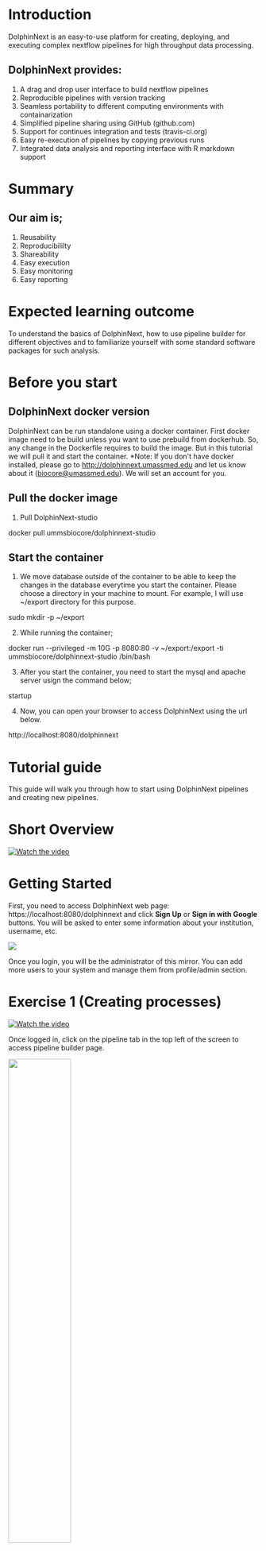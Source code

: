Introduction
========

DolphinNext is an easy-to-use platform for creating, deploying, and executing complex nextflow pipelines for high throughput data processing.

DolphinNext provides: 
--------

1. A drag and drop user interface to build nextflow pipelines
2. Reproducible pipelines with version tracking 
3. Seamless portability to different computing environments with containarization
4. Simplified pipeline sharing using GitHub (github.com)
5. Support for continues integration and tests (travis-ci.org)
6. Easy re-execution of pipelines by copying previous runs
7. Integrated data analysis and reporting interface with R markdown support

Summary
========

Our aim is;
--------

1. Reusability
2. Reproducibililty
3. Shareability
4. Easy execution
5. Easy monitoring
6. Easy reporting


Expected learning outcome
========

To understand the basics of DolphinNext, how to use pipeline builder for different objectives and to familiarize yourself with some standard software packages for such analysis.


Before you start
========

DolphinNext docker version
--------

DolphinNext can be run standalone using a docker container.
First docker image need to be build unless you want to use prebuild from dockerhub. So, any change in the Dockerfile requires to build the image. But in this tutorial we will pull it and start the container.
*Note: If you don't have docker installed, please go to http://dolphinnext.umassmed.edu and let us know about it (biocore@umassmed.edu). We will set an account for you.

Pull the docker image
---------

1. Pull DolphinNext-studio

  docker pull ummsbiocore/dolphinnext-studio


Start the container
---------

1. We move database outside of the container to be able to keep the changes in the database everytime you start the container.
Please choose a directory in your machine to mount. For example, I will use ~/export directory for this purpose.

sudo mkdir -p ~/export

2. While running the container;

docker run --privileged -m 10G -p 8080:80 -v ~/export:/export -ti ummsbiocore/dolphinnext-studio /bin/bash

3. After you start the container, you need to start the mysql and apache server usign the command below;

startup

4. Now, you can open your browser to access DolphinNext using the url below.

http://localhost:8080/dolphinnext

Tutorial guide
==============

This guide will walk you through how to start using DolphinNext pipelines and creating new pipelines.

Short Overview
==============

[![Watch the video](dolphinnext_images/0.jpg)](https://youtu.be/1ak1m5pvkw4)

Getting Started
===============

First, you need to access DolphinNext web page: https://localhost:8080/dolphinnext and click **Sign Up** or **Sign in with Google** buttons. You will be asked to enter some information about your institution, username, etc. 


<img src="dolphinnext_images/sign_in.png">

Once you login, you will be the administrator of this mirror. You can add more users to your system and manage them from profile/admin section.


Exercise 1 (Creating processes)
===============

[![Watch the video](dolphinnext_images/0.jpg)](https://youtu.be/d6jkg1l7FgA)

Once logged in, click on the pipeline tab in the top left of the screen to access pipeline builder page. 

<img src="dolphinnext_images/build1-builderpage.png" width="50%">

The process we will create in this excercise;
---------------
1. FastQC process
2. Hisat2 process
3. RSeQC process

You’ll notice several buttons at the left menu. New processes are created by clicking green “New process” button.

1. FastQC process:
---------------
a. Please enter FastQC for the process name and define a new "Menu Group". We will add the processes into this group in the sidebar.

<img src="dolphinnext_images/build2-fastqc-addmenugroup.png" width="50%">

b. In the FastQC process, we have an input, an output and a line of a command we are going to use to execute the fastqc process. 

```
Inputs: reads(fastq,set) name: val(name),file(reads)
Outputs: outputFileHTML(html,file) name: "*.html"
Script:
   fastqc ${reads}
```

c. Let's add input and output parameters using "+" button in "Parameters" section;

<img src="dolphinnext_images/build3-fastqc-addnewparam-reads.png" width="50%">   
<img src="dolphinnext_images/build4-fastqc-addnewparam-outputFileHTML.png" width="50%">   

d. After both parameters created. Lets select them and define their "Input Names" that we are going to use in the script section

<img src="dolphinnext_images/build5-fastqc-parameters.png" width="50%">
 
e. Let's enter the script section

<img src="dolphinnext_images/build6-fastqc-script.png" width="50%">

f. Press "Save changes" button at the bottom of the modal to create the process. Now this process is ready to use. We will use it in the Exercise 2.

2. Hisat2 process:
---------------
Let's create Hisat2 process. 
a. First, please click, green “New process” button to open "Add New Process" modal.

b. Inputs, outputs and scripts should be defined like below;
Please add hisat2IndexPrefix, mapped_reads and outputFileTxt parameters by pressing "+" button next to "Parameters" section with the values below; 

```
Name: "Hisat2"
Menu Group: "Tutorial"
Inputs: reads(fastq,set) name: val(name),file(reads)
        hisat2IndexPrefix(val) name: hisat2Index
        
Outputs: mapped_reads(bam,set) name: val(name), file("${name}.bam")
         outputFileTxt(txt,set) name: val(name), file("${name}.align_summary.txt")

Script:
hisat2 -x ${hisat2Index} -U ${reads} -S ${name}.sam &> ${name}.align_summary.txt
samtools view -bS ${name}.sam > ${name}.bam

```
c. Add hisat2IndexPrefix parameter;

<img src="dolphinnext_images/build7-hisat2-addnewparam-hisat2Index-prefix.png" width="50%">

d. Add mapped_reads parameter;

<img src="dolphinnext_images/build9-hisat2-addnewparams-mapped_reads.png" width="50%">

e. Add outputFileTxt parameter;

<img src="dolphinnext_images/build8-hisat2-addnewparams-outputFileTxt.png" width="50%">

f. After you select input output parameters, add their names and enter the script. The page should look like this;

<img src="dolphinnext_images/build11-alignment-summary.png" width="50%">

g. Please, Save changes before you close the screen.

3. RSeQC process:
---------------

a. First, please click, green “New process” button to open "Add New Process" modal.

b. The form should be filled using the values below;
Please add a new parameter called bedFile. 

```
Name: "RSeQC"
Menu Group: "Tutorial"

Inputs: mapped_reads(bam,set) name: val(name), file(bam)
        bedFile(bed,file) name: bed
Outputs: outputFileTxt(txt,file) name: "RSeQC.${name}.txt"

Script:
read_distribution.py  -i ${bam} -r ${bed}> RSeQC.${name}.txt
```

c. Add bedFile parameter;

<img src="dolphinnext_images/build12-bedFile.png" width="50%">

d. After you select input output parameters, add their names and enter the script. The page should look like this;

<img src="dolphinnext_images/build13-RSeQC-process.png" width="50%">

g. Please, Save changes before you close the screen.

Here Exercise 1 is finished. Please move to Exercise 2 to build the pipeline using the processes you defined in Exercise 1. 

Exercise 2 (Building a pipeline)
===============

Once logged in, click on the pipeline button in the top left of the screen. You’ll notice Enter Pipeline Name box, just below the Pipelines button.

Note*: If you could not finish the Exercise 1. Please import the tutorial.dn file using your pipeline builder and the processes defined in Exercise 1 will be in your left menu that you can use then while doing Exercise 2.

Before you start building the pipeline make sure you have the processes available in your menu.

<img src="dolphinnext_images/build14-menu.png" width="30%">

a. Please enter a name to your pipeline  Ex: "RNA-Seq-Tutorial" and select your menu group "public pipelines" and press save button.

b. Please drag and drop FastQC, Hisat2 and RSeQC to the workspace;

<img src="dolphinnext_images/build15-drag-drop.png" width="50%">

c. Please drag and drop three Input parameters and change their names to "Input_Reads", "Hisat2_Index" and "bedFile" and connect them to their processes;     

d. Connect your Hisat2 process with RSeQC process using mapped_reads parameter in both. You will see that, if the types match you can connect the two processes.

e. Drag & Drop three output parameters and name them "FastQC_output", "Hisat2_Summary", and "RSeQC_output" and connect them to their corresponding processes. While naming, click their "Publish to Web Directory" and choose the right output format according to the output type of the process.
 
<img src="dolphinnext_images/build16-name1.png" width="30%">

<img src="dolphinnext_images/build17-name2.png" width="30%">

<img src="dolphinnext_images/build18-name3.png" width="30%">

f. Overall pipeline should look like below;

<img src="dolphinnext_images/build19-pipeline.png">
 
Exercise 3 (Executing a pipeline)
===============

[![Watch the video](dolphinnext_images/0.jpg)](https://youtu.be/gaq_LwewFPA)

1. Once a pipeline is created, you will notice “Run” button at the right top of the page.

<img src="dolphinnext_images/project_runbutton.png" width="20%">

2. This button opens a new window where you can create a new project by clicking “Create a Project” button. After entering and saving the name of the project, it will be added to your project list. 

<img src="dolphinnext_images/execute1_create_project.png" width="50%">

3. Now you can select your project by clicking on the project.
You will then proceed by entering run name which will be added to your run list of the project. Clicking “Save run” will redirect you to the “run page” where you can initiate your run.

<img src="dolphinnext_images/execute2_enter_runname.png" width="50%">

4. Here, please enter your working directory, choose your "Run Environment", click "Use Singularity Image" and enter the values below;
```
Work Directory: /export/tests/test3
Run Environment: Local
Image Path: dolphinnext/rnaseq:1.0
Run Options: --bind /export --bind /data
```  

<img src="dolphinnext_images/execute3_enter_workdir.png" width="50%">

5. Now we are ready to enter inputs we defined for the pipeline;
First enter the location of the bed file.
```
bedFile: /data/genome_data/mousetest/mm10/refseq_170804/genes/genes.bed
```
<img src="dolphinnext_images/execute4_enter_bedfile.png" width="50%">

6. Second enter the prefix for the hisat2 index files.
```
Hisat2_Index: /data/genome_data/mousetest/mm10/refseq_170804/Hisat2Index/genome
```

<img src="dolphinnext_images/execute5_enter_index.png" width="50%">

7. Now, we are ready to enter adding files;
First go to Files Tab in "Select/Add Input File" modal and click "Add File" button

<img src="dolphinnext_images/execute6_add_files.png" width="50%">

8. Enter the full path of the location of your files. Here for the test case we will use the path below;
```
File Directory (Full Path): /data/fastq_data/single
```
And choose "Single List" for the "Collection Type" and press add all files button.

<img src="dolphinnext_images/execute7_enter_fullpath.png" width="50%">

9. Here there is an option to change the names but we will keep them as they are and enter a collection name and "save files".
```
collection name: test collection
```
<img src="dolphinnext_images/execute8_enter_collectionname.png" width="50%">

10. In the next screen, the user can still add or remove some samples. Let's click "Save file" button to process all samples.

<img src="dolphinnext_images/execute_9_choosefiles.png" width="50%">

11. After we fill the inputs it should look like below and the orange "Waiting" button at the top right should turn to green "Ready to Run" button;

<img src="dolphinnext_images/execute10_filled_inputs.png" width="50%">

12. Press that "Ready to Run" button.

13. All run should finish in a couple of minutes. When the run finalized the log section will be look like below;

a. Logs:
<img src="dolphinnext_images/execute11_logtab.png">
b. Timeline:
<img src="dolphinnext_images/execute12_timeline.png">
c. Nextflow Reports:
<img src="dolphinnext_images/execute13_nextflowreports.png">

14. In the report section, you can monitor all defined reports in the pipeline;
<img src="dolphinnext_images/execute14_Reports.png">
a. FastQC
<img src="dolphinnext_images/execute15_FastQC.png">
b. Hisat2
<img src="dolphinnext_images/execute16_Hisat2.png">
c. RSeQC
<img src="dolphinnext_images/execute17_RSeQC.png">






 

